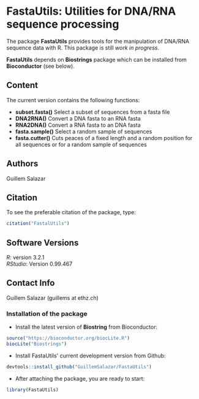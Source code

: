 # FastaUtils: Utilities for DNA/RNA sequence processing


The package **FastaUtils** provides tools for the manipulation of DNA/RNA sequence data with R. This package is still *work in progress*.

**FastaUtils** depends on **Biostrings** package which can be installed from **Bioconductor** (see below).

## Content
The current version contains the following functions:

+ **subset.fasta()** 
Select a subset of sequences from a fasta file
+  **DNA2RNA()** 
Convert a DNA fasta to an RNA fasta
+ **RNA2DNA()**
Convert a RNA fasta to an DNA fasta
+ **fasta.sample()**
Select a random sample of sequences
+ **fasta.cutter()**
Cuts peaces of a fixed length and a random position for all sequences or for a random sample of sequences

## Authors

Guillem Salazar

## Citation

To see the preferable citation of the package, type:

```r
citation("FastalUtils")
```
## Software Versions

*R*: version 3.2.1  
*RStudio*: Version 0.99.467

## Contact Info

Guillem Salazar (guillems at ethz.ch)

### Installation of the package

* Install the latest version of **Biostring** from Bioconductor:

```r
source("https://bioconductor.org/biocLite.R")
biocLite("Biostrings")
```

* Install FastaUtils' current development version from Github:

```r
devtools::install_github("GuillemSalazar/FastaUtils")
```

* After attaching the package, you are ready to start:

```r
library(FastaUtils)
```


